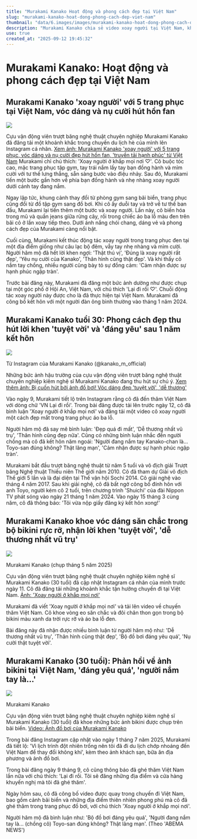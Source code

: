 ```yaml
---
title: "Murakami Kanako Hoạt động và phong cách đẹp tại Việt Nam"
slug: "murakami-kanako-hoat-dong-phong-cach-dep-viet-nam"
thumbnail: "data/6.images/images/murakami-kanako-hoat-dong-phong-cach-dep-viet-nam.webp"
description: "Murakami Kanako chia sẻ video xoay người tại Việt Nam, khoe vóc dáng đẹp và nhận phản hồi tích cực từ người hâm mộ."
use: true
created_at: "2025-09-12 19:45:32"
---
```


# Murakami Kanako: Hoạt động và phong cách đẹp tại Việt Nam

## Murakami Kanako 'xoay người' với 5 trang phục tại Việt Nam, vóc dáng và nụ cười hút hồn fan

![](/images/20250912-22168334-jnn-000-1-view.webp)

Cựu vận động viên trượt băng nghệ thuật chuyên nghiệp Murakami Kanako đã đăng tải một khoảnh khắc trong chuyến du lịch hè của mình lên Instagram cá nhân.
[Xem ảnh: Murakami Kanako 'xoay người' với 5 trang phục, vóc dáng và nụ cười đẹp hút hồn fan, 'truyền tải hạnh phúc' từ Việt Nam](https://newsdig.tbs.co.jp/articles/gallery/2168334?utm_source=news.yahoo.co.jp&utm_medium=referral&utm_campaign=partnerLink&ex_position=photo&ex_id=2168334&image=2)
Murakami chỉ chú thích: 'Xoay người ở khắp mọi nơi ♡'. Cô buộc tóc cao, mặc trang phục tập gym, tay trái nắm lấy tay bạn đồng hành và mỉm cười với tư thế lưng thẳng, sẵn sàng bước vào điệu nhảy. Sau đó, Murakami tiến một bước gần hơn về phía bạn đồng hành và nhẹ nhàng xoay người dưới cánh tay đang nắm.

Ngay lập tức, khung cảnh thay đổi từ phòng gym sang bãi biển, trang phục cũng đổi từ đồ tập gym sang đồ bơi. Khi cô ấy duỗi tay và trở về tư thế ban đầu, Murakami lại tiến thêm một bước và xoay người. Lần này, cô biến hóa trong mũ và quần jeans giữa rừng cây, rồi trong chiếc áo ba lỗ màu đen trên bãi cỏ ở lần xoay tiếp theo. Dưới ánh nắng chói chang, dáng vẻ và phong cách đẹp của Murakami càng nổi bật.

Cuối cùng, Murakami kết thúc động tác xoay người trong trang phục đen tại một địa điểm giống như câu lạc bộ đêm, vẫy tay nhẹ nhàng và mỉm cười. Người hâm mộ đã hết lời khen ngợi: 'Thật thú vị', 'Đúng là xoay người rất đẹp', 'Yêu nụ cười của Kanako', 'Thân hình cũng thật đẹp'. Và khi thấy cô nắm tay chồng, nhiều người cũng bày tỏ sự đồng cảm: 'Cảm nhận được sự hạnh phúc ngập tràn'.

Trước bài đăng này, Murakami đã đăng một bức ảnh dường như được chụp tại một góc phố ở Hội An, Việt Nam, với chú thích 'Lại đi rồi ♡'. Chuỗi động tác xoay người này được cho là đã thực hiện tại Việt Nam. Murakami đã công bố kết hôn với một người đàn ông bình thường vào tháng 1 năm 2024.

## Murakami Kanako tuổi 30: Phong cách đẹp thu hút lời khen 'tuyệt vời' và 'đáng yêu' sau 1 năm kết hôn

![](/images/20250912-09121082-sph-000-3-view.webp)

Từ Instagram của Murakami Kanako (@kanako_m_official)

Những bức ảnh hậu trường của cựu vận động viên trượt băng nghệ thuật chuyên nghiệp kiêm nghệ sĩ Murakami Kanako đang thu hút sự chú ý.
[Xem thêm ảnh: Bị cuốn hút bởi ảnh đồ bơi! Vóc dáng đẹp 'tuyệt vời', 'dễ thương'](https://hochi.news/articles/20250912-OHT1T51082.html?mode=photo&photoid=3&utm_source=ynews&utm_term=20250912-OHT1T51082&utm_content=0&revision_id=3)

Vào ngày 9, Murakami tiết lộ trên Instagram rằng cô đã đến thăm Việt Nam với dòng chữ 'VN Lại đi rồi'. Trong bài đăng được tải lên trước ngày 12, cô đã bình luận 'Xoay người ở khắp mọi nơi' và đăng tải một video cô xoay người một cách đẹp mắt trong trang phục áo ba lỗ.

Người hâm mộ đã say mê bình luận: 'Đẹp quá đi mất', 'Dễ thương nhất vũ trụ', 'Thân hình cũng đẹp nữa'. Cũng có những bình luận nhắc đến người chồng mà cô đã kết hôn năm ngoái: 'Người đang nắm tay Kanako-chan là... Toyo-san đúng không? Thật lãng mạn', 'Cảm nhận được sự hạnh phúc ngập tràn'.

Murakami bắt đầu trượt băng nghệ thuật từ năm 5 tuổi và vô địch giải Trượt băng Nghệ thuật Thiếu niên Thế giới năm 2010. Cô đã tham dự Giải vô địch Thế giới 5 lần và là đại diện tại Thế vận hội Sochi 2014. Cô giải nghệ vào tháng 4 năm 2017. Sau khi giải nghệ, cô đã bất ngờ công bố đính hôn với anh Toyo, người kém cô 2 tuổi, trên chương trình 'Shuichi' của đài Nippon TV phát sóng vào ngày 21 tháng 1 năm 2024. Vào ngày 15 tháng 3 cùng năm, cô đã thông báo: 'Tôi vừa nộp giấy đăng ký kết hôn xong!'

## Murakami Kanako khoe vóc dáng săn chắc trong bộ bikini rực rỡ, nhận lời khen 'tuyệt vời', 'dễ thương nhất vũ trụ'

![](/images/20250912-39110784-nksports-000-5-view.webp)

Murakami Kanako (chụp tháng 5 năm 2025)

Cựu vận động viên trượt băng nghệ thuật chuyên nghiệp kiêm nghệ sĩ Murakami Kanako (30 tuổi) đã cập nhật Instagram cá nhân của mình trước ngày 11. Cô đã đăng tải những khoảnh khắc tận hưởng chuyến đi tại Việt Nam.
[Ảnh: 'Xoay người ở khắp mọi nơi'](https://www.nikkansports.com/entertainment/photonews/photonews_nsInc_202509110000784-1.html?utm_source=headlines.yahoo.co.jp&utm_medium=referral&utm_campaign=%E3%80%81%E9%AE%AE%E3%82%84%E3%81%8B%E3%83%93)

Murakami đã viết 'Xoay người ở khắp mọi nơi' và tải lên video về chuyến thăm Việt Nam. Cô khoe vòng eo săn chắc và đôi chân thon gọn trong bộ bikini màu xanh da trời rực rỡ và áo ba lỗ đen.

Bài đăng này đã nhận được nhiều bình luận từ người hâm mộ như: 'Dễ thương nhất vũ trụ', 'Thân hình cũng thật đẹp', 'Bộ đồ bơi đáng yêu quá', 'Nụ cười thật tuyệt vời'.

## Murakami Kanako (30 tuổi): Phản hồi về ảnh bikini tại Việt Nam, 'đáng yêu quá', 'người nắm tay là...'

![](/images/20250912-10198186-abemav-000-1-view.webp)

Murakami Kanako

Cựu vận động viên trượt băng nghệ thuật chuyên nghiệp kiêm nghệ sĩ Murakami Kanako (30 tuổi) đã khoe những bức ảnh bikini được chụp trên bãi biển.
[Video: Ảnh đồ bơi của Murakami Kanako](https://abema.go.link/video/episode/89-116_s25_p12596?adj_adgroup=12&adj_campaign=202509&adj_creative=times_yahoo_20250912_free_10198186_centertx&adj_redirect=https%3A%2F%2Fabema.tv%2Fvideo%2Fepisode%2F89-116_s25_p12596%3Fpl%3D1%26utm_campaign%3Dtimes_yahoo_20250912_free_10198186_centertx%26utm_medium%3Dweb%26utm_source%3Dabematimes&adj_t=1o8o1k5q&adj_tracker_limit=25000&pl=1&utm_campaign=times_yahoo_20250912_free_10198186_centertx&utm_medium=web&utm_source=abematimes)

Trong bài đăng Instagram cập nhật vào ngày 1 tháng 7 năm 2025, Murakami đã tiết lộ: 'Vì lịch trình đột nhiên trống nên tôi đã đi du lịch chớp nhoáng đến Việt Nam để thay đổi không khí', kèm theo ảnh khách sạn, bữa ăn địa phương và ảnh đồ bơi.

Trong bài đăng ngày 9 tháng 9, cô cũng thông báo đã ghé thăm Việt Nam lần nữa với chú thích: 'Lại đi rồi. Tôi sẽ đăng những địa điểm và cửa hàng khuyến nghị mà tôi đã ghé thăm'.

Ngày hôm sau, cô đã công bố video được quay trong chuyến đi Việt Nam, bao gồm cảnh bãi biển và những địa điểm thiên nhiên phong phú mà cô đã ghé thăm trong trang phục đồ bơi, với chú thích 'Xoay người ở khắp mọi nơi'.

Người hâm mộ đã bình luận như: 'Bộ đồ bơi đáng yêu quá', 'Người đang nắm tay là... (chồng cô) Toyo-san đúng không? Thật lãng mạn'. (Theo 'ABEMA NEWS')